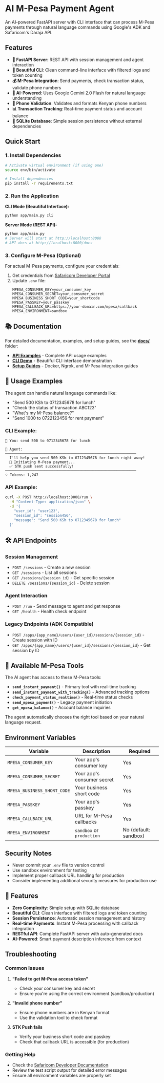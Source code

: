 # AI M-Pesa Payment Agent

An AI-powered FastAPI server with CLI interface that can process M-Pesa payments through natural language commands using Google's ADK and Safaricom's Daraja API.

## Features

- **🚀 FastAPI Server**: REST API with session management and agent interaction
- **💬 Beautiful CLI**: Clean command-line interface with filtered logs and token counting
- **💰 M-Pesa Integration**: Send payments, check transaction status, validate phone numbers
- **🤖 AI-Powered**: Uses Google Gemini 2.0 Flash for natural language understanding
- **📱 Phone Validation**: Validates and formats Kenyan phone numbers
- **📊 Transaction Tracking**: Real-time payment status and account balance
- **💾 SQLite Database**: Simple session persistence without external dependencies

## Quick Start

### 1. Install Dependencies

```bash
# Activate virtual environment (if using one)
source env/bin/activate

# Install dependencies
pip install -r requirements.txt
```

### 2. Run the Application

**CLI Mode (Beautiful Interface):**
```bash
python app/main.py cli
```

**Server Mode (REST API):**
```bash
python app/main.py
# Server will start at http://localhost:8000
# API docs at http://localhost:8000/docs
```

### 3. Configure M-Pesa (Optional)

For actual M-Pesa payments, configure your credentials:

1. Get credentials from [Safaricom Developer Portal](https://developer.safaricom.co.ke/)
2. Update `.env` file:
   ```env
   MPESA_CONSUMER_KEY=your_consumer_key
   MPESA_CONSUMER_SECRET=your_consumer_secret
   MPESA_BUSINESS_SHORT_CODE=your_shortcode
   MPESA_PASSKEY=your_passkey
   MPESA_CALLBACK_URL=https://your-domain.com/mpesa/callback
   MPESA_ENVIRONMENT=sandbox
   ```

## 📚 Documentation

For detailed documentation, examples, and setup guides, see the **[docs/](docs/)** folder:

- **[API Examples](docs/api_examples.md)** - Complete API usage examples
- **[CLI Demo](docs/cli_demo.md)** - Beautiful CLI interface demonstration
- **[Setup Guides](docs/)** - Docker, Ngrok, and M-Pesa integration guides

## 💬 Usage Examples

The agent can handle natural language commands like:
- "Send 500 KSh to 0712345678 for lunch"
- "Check the status of transaction ABC123"
- "What's my M-Pesa balance?"
- "Send 1000 to 0722123456 for rent payment"

### CLI Example:
```
💬 You: send 500 to 0712345678 for lunch

🤖 Agent:
────────────────────────────────────────────────────────────
  I'll help you send 500 KSh to 0712345678 for lunch right away!
  📱 Initiating M-Pesa payment...
  ✅ STK push sent successfully!
────────────────────────────────────────────────────────────
💡 Tokens: 1,247
```

### API Example:
```bash
curl -X POST http://localhost:8000/run \
  -H "Content-Type: application/json" \
  -d '{
    "user_id": "user123",
    "session_id": "session456",
    "message": "Send 500 KSh to 0712345678 for lunch"
  }'
```

## 🛠️ API Endpoints

### Session Management
- `POST /sessions` - Create a new session
- `GET /sessions` - List all sessions
- `GET /sessions/{session_id}` - Get specific session
- `DELETE /sessions/{session_id}` - Delete session

### Agent Interaction
- `POST /run` - Send message to agent and get response
- `GET /health` - Health check endpoint

### Legacy Endpoints (ADK Compatible)
- `POST /apps/{app_name}/users/{user_id}/sessions/{session_id}` - Create session with ID
- `GET /apps/{app_name}/users/{user_id}/sessions/{session_id}` - Get session by ID

## 🔧 Available M-Pesa Tools

The AI agent has access to these M-Pesa tools:

- **`send_instant_payment()`** - Primary tool with real-time tracking
- **`send_instant_payment_with_tracking()`** - Advanced tracking options
- **`check_payment_status_realtime()`** - Real-time status checks
- **`send_mpesa_payment()`** - Legacy payment initiation
- **`get_mpesa_balance()`** - Account balance inquiries

The agent automatically chooses the right tool based on your natural language request.

## Environment Variables

| Variable | Description | Required |
|----------|-------------|----------|
| `MPESA_CONSUMER_KEY` | Your app's consumer key | Yes |
| `MPESA_CONSUMER_SECRET` | Your app's consumer secret | Yes |
| `MPESA_BUSINESS_SHORT_CODE` | Your business short code | Yes |
| `MPESA_PASSKEY` | Your app's passkey | Yes |
| `MPESA_CALLBACK_URL` | URL for M-Pesa callbacks | Yes |
| `MPESA_ENVIRONMENT` | `sandbox` or `production` | No (default: sandbox) |

## Security Notes

- Never commit your `.env` file to version control
- Use sandbox environment for testing
- Implement proper callback URL handling for production
- Consider implementing additional security measures for production use

## 🚀 Features

- **Zero Complexity**: Simple setup with SQLite database
- **Beautiful CLI**: Clean interface with filtered logs and token counting
- **Session Persistence**: Automatic session management and history
- **Real-time Payments**: Instant M-Pesa processing with callback integration
- **RESTful API**: Complete FastAPI server with auto-generated docs
- **AI-Powered**: Smart payment description inference from context

## Troubleshooting

### Common Issues

1. **"Failed to get M-Pesa access token"**
   - Check your consumer key and secret
   - Ensure you're using the correct environment (sandbox/production)

2. **"Invalid phone number"**
   - Ensure phone numbers are in Kenyan format
   - Use the validation tool to check format

3. **STK Push fails**
   - Verify your business short code and passkey
   - Check that callback URL is accessible (for production)

### Getting Help

- Check the [Safaricom Developer Documentation](https://developer.safaricom.co.ke/docs)
- Review the test script output for detailed error messages
- Ensure all environment variables are properly set
